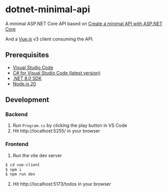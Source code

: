 # dotnet-minimal-api

A minimal ASP.NET Core API based on [Create a minimal API with ASP.NET Core](https://learn.microsoft.com/en-us/aspnet/core/tutorials/min-web-api?view=aspnetcore-8.0&tabs=visual-studio-code)

And a [Vue.js](https://vuejs.org/) v3 client consuming the API.

## Prerequisites

- [Visual Studio Code](https://code.visualstudio.com/download)
- [C# for Visual Studio Code (latest version)](https://marketplace.visualstudio.com/items?itemName=ms-dotnettools.csharp)
- [.NET 8.0 SDK](https://dotnet.microsoft.com/download/dotnet/8.0)
- [Node.js 20](https://nodejs.org/en/download)

## Development

### Backend

1. Run `Program.cs` by clicking the play button in VS Code
2. Hit http://localhost:5255/ in your browser

### Frontend

1. Run the vite dev server

```bash
$ cd vue-client
$ npm i
$ npm run dev
```

2. Hit http://localhost:5173/todos in your browser
